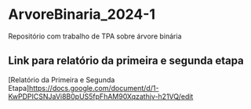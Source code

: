 # ArvoreBinaria_2024-1
Repositório com trabalho de TPA sobre árvore binária


## Link para relatório da primeira e segunda etapa
[Relatório da Primeira e Segunda Etapa]https://docs.google.com/document/d/1-KwPDPICSNJaVi8B0pUS5fpFhAM90Xqzathjv-h21VQ/edit
